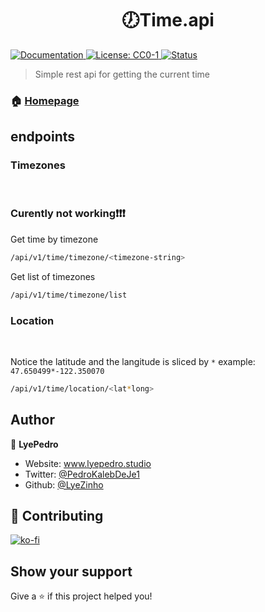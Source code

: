 <h1 align="center">🕖Time.api</h1>
<p>
  <a href="www.docs.com" target="_blank">
    <img alt="Documentation" src="https://img.shields.io/badge/documentation-no-red.svg" />
  </a>
  <a href="#" target="_blank">
    <img alt="License: CC0-1" src="https://img.shields.io/badge/License-CC0-yellow.svg" />
  </a>
  <a href="" target="_blank">
    <img alt="Status" src="https://vercelbadge.vercel.app/api/LyeZinho/time.now" />
  </a>
</p>

> Simple rest api for getting the current time

### 🏠 [Homepage](https://time-now.lyepedro.studio)

## endpoints

<h3>Timezones</h3><br>

### Curently not working❗❗❗



Get time by timezone
```sh
/api/v1/time/timezone/<timezone-string>
```

Get list of timezones
```sh
/api/v1/time/timezone/list
```
<h3>Location</h3><br>

Notice the latitude and the langitude is sliced by `*` example: `47.650499*-122.350070`

```sh
/api/v1/time/location/<lat*long>
```



## Author

👤 **LyePedro**

* Website: www.lyepedro.studio
* Twitter: [@PedroKalebDeJe1](https://twitter.com/PedroKalebDeJe1)
* Github: [@LyeZinho](https://github.com/LyeZinho)

## 🤝 Contributing

[![ko-fi](https://ko-fi.com/img/githubbutton_sm.svg)](https://ko-fi.com/U7U77O1P6)

## Show your support

Give a ⭐️ if this project helped you!

